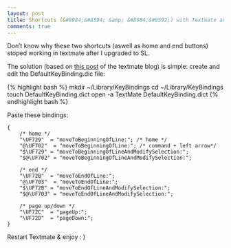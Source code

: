 ```yaml
---
layout: post
title: Shortcuts (&#8984;&#8594; &amp; &#8984;&#8592;) with Textmate and Snow Leopard
comments: true
---
```

Don’t know why these two shortcuts (aswell as home and end buttons) stoped working in textmate after I upgraded to SL.

The solution (based on [this post](http://blog.macromates.com/2005/key-bindings-for-switchers/) of the textmate blog) is simple: create and edit the DefaultKeyBinding.dic file:

{% highlight bash %}
    mkdir ~/Library/KeyBindings
    cd ~/Library/KeyBindings
    touch DefaultKeyBinding.dict
    open -a TextMate DefaultKeyBinding.dict
{% endhighlight bash %}

Paste these bindings:

    {
        /* home */
        "\UF729"  = "moveToBeginningOfLine:"; /* home */
        "@\UF702"  = "moveToBeginningOfLine:"; /* command + left arrow*/
        "$\UF729" = "moveToBeginningOfLineAndModifySelection:";
        "$@\UF702" = "moveToBeginningOfLineAndModifySelection:";
    
        /* end */
        "\UF72B"  = "moveToEndOfLine:";
        "@\UF703"  = "moveToEndOfLine:";
        "$\UF72B" = "moveToEndOfLineAndModifySelection:";
        "$@\UF703" = "moveToEndOfLineAndModifySelection:";
    
        /* page up/down */
        "\UF72C"  = "pageUp:";
        "\UF72D"  = "pageDown:";
    }

Restart Textmate & enjoy : )